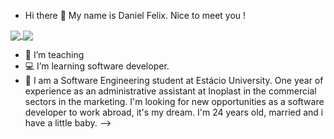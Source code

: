 - Hi there 🖖 My name is Daniel Felix. Nice to meet you !

<a href="https://github.com/devDanielFelix/github-readme-stats">
  <img align="center" src="https://github-readme-stats.vercel.app/api/pin/?devDanielFelix=anuraghazra&repo=github-readme-stats" />
</a>
<a href="https://github.com/devDanielFelix/convoychat">
  <img align="center" src="https://github-readme-stats.vercel.app/api/pin/?devDanielFelix=anuraghazra&repo=convoychat" />
</a>

- 💼 I’m teaching 
- 💻 I’m learning software developer.
- 💬 I am a Software Engineering student at Estácio University.
      One year of experience as an administrative assistant at Inoplast in the commercial sectors in the marketing.
      I'm looking for new opportunities as a software developer to work abroad, it's my dream.
      I'm 24 years old, married and i have a little baby.
-->

